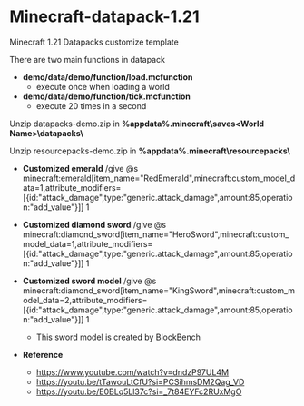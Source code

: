 # Minecraft-datapack-1.21
Minecraft 1.21 Datapacks customize template

There are two main functions in datapack 
- **demo/data/demo/function/load.mcfunction**
  - execute once when loading a world
- **demo/data/demo/function/tick.mcfunction**
  - execute 20 times in a second

Unzip datapacks-demo.zip  in **%appdata%\.minecraft\saves\<World Name>\datapacks\\**

Unzip resourcepacks-demo.zip in **%appdata%\.minecraft\resourcepacks\\**

- **Customized emerald**
/give @s minecraft:emerald[item_name="RedEmerald",minecraft:custom_model_data=1,attribute_modifiers=[{id:"attack_damage",type:"generic.attack_damage",amount:85,operation:"add_value"}]] 1

- **Customized diamond sword**
/give @s minecraft:diamond_sword[item_name="HeroSword",minecraft:custom_model_data=1,attribute_modifiers=[{id:"attack_damage",type:"generic.attack_damage",amount:85,operation:"add_value"}]] 1

- **Customized sword model**
/give @s minecraft:diamond_sword[item_name="KingSword",minecraft:custom_model_data=2,attribute_modifiers=[{id:"attack_damage",type:"generic.attack_damage",amount:85,operation:"add_value"}]] 1
  - This sword model is created by BlockBench

- **Reference**
  - https://www.youtube.com/watch?v=dndzP97UL4M
  - https://youtu.be/tTawouLtCfU?si=PCSihmsDM2Qag_VD
  - https://youtu.be/E0BLq5Ll37c?si=_7t84EYFc2RUxMgO
